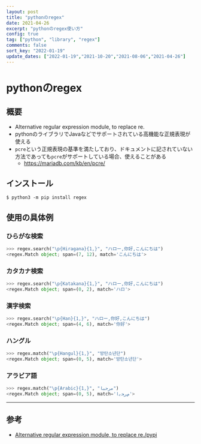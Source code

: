 ```yaml
---
layout: post
title: "pythonのregex"
date: 2021-04-26
excerpt: "pythonのregex使い方"
config: true
tag: ["python", "library", "regex"]
comments: false
sort_key: "2022-01-19"
update_dates: ["2022-01-19","2021-10-20","2021-08-06","2021-04-26"]
---
```


# pythonのregex

## 概要
 - Alternative regular expression module, to replace re.
 - pythonのライブラリでJavaなどでサポートされている高機能な正規表現が使える
 - `pcre`という正規表現の基準を満たしており、ドキュメントに記されていない方法であっても`pcre`がサポートしている場合、使えることがある
   - https://mariadb.com/kb/en/pcre/

## インストール

```console
$ python3 -m pip install regex
```

## 使用の具体例

### ひらがな検索

```python
>>> regex.search("\p{Hiragana}{1,}", "ハロー,你好,こんにちは")
<regex.Match object; span=(7, 12), match='こんにちは'>
```

### カタカナ検索

```python
>>> regex.search("\p{Katakana}{1,}", "ハロー,你好,こんにちは")
<regex.Match object; span=(0, 2), match='ハロ'>
```

### 漢字検索

```python
>>> regex.search("\p{Han}{1,}", "ハロー,你好,こんにちは")
<regex.Match object; span=(4, 6), match='你好'>
```

### ハングル

```python
>>> regex.match("\p{Hangul}{1,}", "방탄소년단")
<regex.Match object; span=(0, 5), match='방탄소년단'>
```

### アラビア語

```python
>>> regex.match("\p{Arabic}{1,}", "مرحبا")
<regex.Match object; span=(0, 5), match='ﻡﺮﺤﺑﺍ'>
```

---

## 参考
 - [Alternative regular expression module, to replace re./pypi](https://pypi.org/project/regex/)
